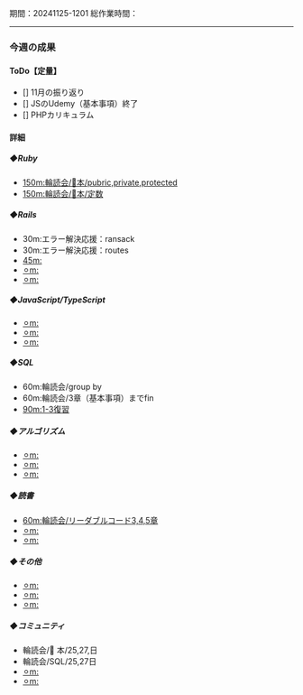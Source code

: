 期間：20241125-1201
総作業時間：


---

### 今週の成果
#### ToDo【定量】
- [] 11月の振り返り
- [] JSのUdemy（基本事項）終了
- [] PHPカリキュラム

#### 詳細
##### ◆Ruby
  - [150m:輪読会/🍒本/pubric,private,protected](https://github.com/yu-ka3028/TIL/blob/main/Ruby/202411251950.md)
  - [150m:輪読会/🍒本/定数](https://github.com/yu-ka3028/TIL/blob/main/Ruby/202411271400.md)

##### ◆Rails
  - 30m:エラー解決応援：ransack
  - 30m:エラー解決応援：routes
  - [45m:]()
  - [⚪︎m:]()
  - [⚪︎m:]()

##### ◆JavaScript/TypeScript
  - [⚪︎m:]()
  - [⚪︎m:]()
  - [⚪︎m:]()

##### ◆SQL
  - 60m:輪読会/group by
  - 60m:輪読会/3章（基本事項）までfin
  - [90m:1-3復習](https://github.com/yu-ka3028/TIL/blob/main/Book/SQL%EF%BD%BE%EF%BE%9E%EF%BE%9B%E3%81%8B%E3%82%89%E3%81%AF%E3%81%98%E3%82%81%E3%82%8B%EF%BE%83%EF%BE%9E%EF%BD%B0%EF%BE%80%EF%BE%8D%EF%BE%9E%EF%BD%B0%EF%BD%BD%E6%93%8D%E4%BD%9C/20241128_1_3%E7%AB%A0.md)

##### ◆アルゴリズム
  - [⚪︎m:]()
  - [⚪︎m:]()
  - [⚪︎m:]()

##### ◆読書
  - [60m:輪読会/リーダブルコード3,4,5章](https://github.com/yu-ka3028/TIL/blob/main/Book/リーダブルコード/202411251330.md)
  - [⚪︎m:]()
  - [⚪︎m:]()

##### ◆その他
  - [⚪︎m:]()
  - [⚪︎m:]()
  - [⚪︎m:]()

##### ◆コミュニティ
   - 輪読会/🍒 本/25,27,日
   - 輪読会/SQL/25,27日
   - [⚪︎m:]()
   - [⚪︎m:]()


